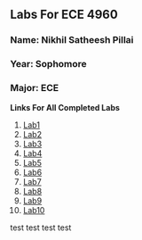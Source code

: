 ## Labs For ECE 4960

### Name: Nikhil Satheesh Pillai
### Year: Sophomore
### Major: ECE

**Links For All Completed Labs**
1. [Lab1](https://cupertinovanguard.github.io/Webpage/Lab1)
2. [Lab2](https://cupertinovanguard.github.io/Webpage/Lab2)
3. [Lab3](https://cupertinovanguard.github.io/Webpage/Lab3)
4. [Lab4](https://cupertinovanguard.github.io/Webpage/Lab4)
5. [Lab5](https://cupertinovanguard.github.io/Webpage/Lab5)
6. [Lab6](https://cupertinovanguard.github.io/Webpage/Lab6)
7. [Lab7](https://cupertinovanguard.github.io/Webpage/Lab7)
8. [Lab8](https://cupertinovanguard.github.io/Webpage/Lab8)
9. [Lab9](https://cupertinovanguard.github.io/Webpage/Lab9)
10. [Lab10 ](https://cupertinovanguard.github.io/Webpage/Lab10)

test test test
test
 

